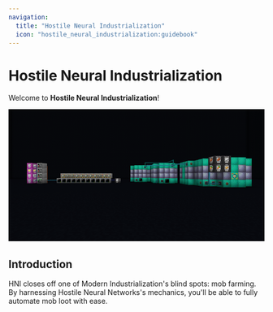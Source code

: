 ```yaml
---
navigation:
  title: "Hostile Neural Industrialization"
  icon: "hostile_neural_industrialization:guidebook"
---
```


# Hostile Neural Industrialization

Welcome to **Hostile Neural Industrialization**!

![Predictions, predictions and more predictions](assets/predictions_predictions_predictions.png)

## Introduction

HNI closes off one of Modern Industrialization's blind spots: mob farming. By harnessing Hostile Neural Networks's mechanics, you'll be able to fully automate mob loot with ease.